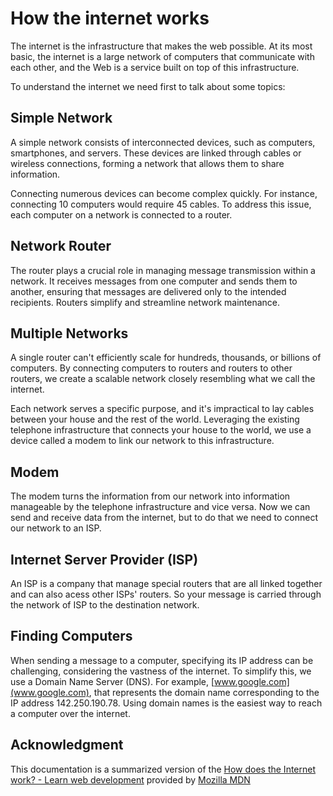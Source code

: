 # How the internet works

The internet is the infrastructure that makes the web possible. At its most basic, the internet is a large network of computers that communicate with each other, and the Web is a service built on top of this infrastructure.

To understand the internet we need first to talk about some topics:

## Simple Network

A simple network consists of interconnected devices, such as computers, smartphones, and servers. These devices are linked through cables or wireless connections, forming a network that allows them to share information.

Connecting numerous devices can become complex quickly. For instance, connecting 10 computers would require 45 cables. To address this issue, each computer on a network is connected to a router.

## Network Router

The router plays a crucial role in managing message transmission within a network. It receives messages from one computer and sends them to another, ensuring that messages are delivered only to the intended recipients. Routers simplify and streamline network maintenance.

## Multiple Networks

A single router can't efficiently scale for hundreds, thousands, or billions of computers. By connecting computers to routers and routers to other routers, we create a scalable network closely resembling what we call the internet.

Each network serves a specific purpose, and it's impractical to lay cables between your house and the rest of the world. Leveraging the existing telephone infrastructure that connects your house to the world, we use a device called a modem to link our network to this infrastructure.

## Modem

The modem turns the information from our network into information manageable by the telephone infrastructure and vice versa. Now we can send and receive data from the internet, but to do that we need to connect our network to an ISP.

## Internet Server Provider (ISP)

An ISP is a company that manage special routers that are all linked together and can also acess other ISPs' routers. So your message is carried through the network of ISP to the destination network.

## Finding Computers

When sending a message to a computer, specifying its IP address can be challenging, considering the vastness of the internet. To simplify this, we use a Domain Name Server (DNS). For example, [www.google.com](www.google.com), that represents the domain name corresponding to the IP address 142.250.190.78. Using domain names is the easiest way to reach a computer over the internet.

## Acknowledgment

This documentation is a summarized version of the [How does the Internet work? - Learn web development](https://developer.mozilla.org/en-US/docs/Learn/Common_questions/Web_mechanics/How_does_the_Internet_work) provided by [Mozilla MDN](https://developer.mozilla.org/)
